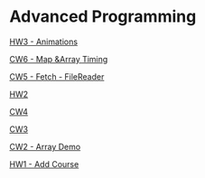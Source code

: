 # Advanced Programming

[HW3 - Animations](https://ibrahimyyildirim.github.io/advancedProgramming/HW3/hw3.html)

[CW6 - Map &Array Timing](https://ibrahimyyildirim.github.io/advancedProgramming/CW6/timing.html)

[CW5 - Fetch - FileReader](https://ibrahimyyildirim.github.io/advancedProgramming/CW5/cw5.html)

[HW2](https://ibrahimyyildirim.github.io/advancedProgramming/HW2/index.html)

[CW4](https://ibrahimyyildirim.github.io/advancedProgramming/index.html)


<a href="https://ibrahimyyildirim.github.io/advancedProgramming/inspector.html" target="_blank">CW3</a>

<a href="https://ibrahimyyildirim.github.io/advancedProgramming/IbrahimYildirim_arrayDemo.html" target="_blank">CW2 - Array Demo</a>

<a href="https://ibrahimyyildirim.github.io/advancedProgramming/HW1%20-%20Add%20Course.html" target="_blank">HW1 - Add Course</a>


